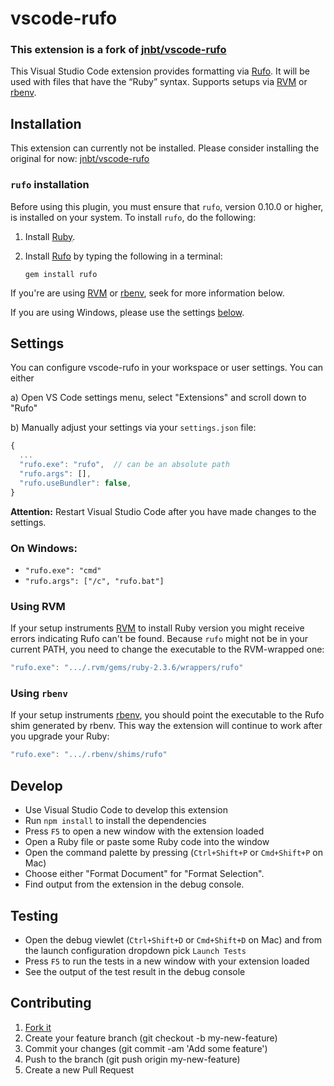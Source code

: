 # vscode-rufo

### This extension is a fork of [jnbt/vscode-rufo](https://github.com/jnbt/vscode-rufo)

This Visual Studio Code extension provides formatting via
[Rufo](https://github.com/ruby-formatter/rufo). It will be used
with files that have the “Ruby” syntax. Supports setups via [RVM](http://rvm.io)
or [rbenv](https://github.com/rbenv/rbenv).

## Installation

This extension can currently not be installed.
Please consider installing the original for now: [jnbt/vscode-rufo](https://github.com/jnbt/vscode-rufo#installation)

### `rufo` installation

Before using this plugin, you must ensure that `rufo`, version 0.10.0 or
higher, is installed on your system. To install `rufo`, do the following:

1.  Install [Ruby](https://www.ruby-lang.org/).

2.  Install [Rufo](https://github.com/ruby-formatter/rufo#installation) by typing the
    following in a terminal:

    ```shell
    gem install rufo
    ```

If you're are using [RVM](http://rvm.io) or [rbenv](https://github.com/rbenv/rbenv), seek
for more information below.

If you are using Windows, please use the settings [below](#on-windows).

## Settings

You can configure vscode-rufo in your workspace or user settings. You can either

a) Open VS Code settings menu, select "Extensions" and scroll down to "Rufo"

b) Manually adjust your settings via your `settings.json` file:

```js
{
  ...
  "rufo.exe": "rufo",  // can be an absolute path
  "rufo.args": [],
  "rufo.useBundler": false,
}
```

**Attention:** Restart Visual Studio Code after you have made changes to the settings.

### **On Windows:**

- `"rufo.exe": "cmd"`
- `"rufo.args": ["/c", "rufo.bat"]`

### Using RVM

If your setup instruments [RVM](http://rvm.io) to install Ruby version
you might receive errors indicating Rufo can't be found. Because `rufo`
might not be in your current PATH, you need to change the executable
to the RVM-wrapped one:

```js
"rufo.exe": ".../.rvm/gems/ruby-2.3.6/wrappers/rufo"
```

### Using `rbenv`

If your setup instruments [rbenv](https://github.com/rbenv/rbenv), you should
point the executable to the Rufo shim generated by rbenv. This way the extension
will continue to work after you upgrade your Ruby:

```js
"rufo.exe": ".../.rbenv/shims/rufo"
```

## Develop

- Use Visual Studio Code to develop this extension
- Run `npm install` to install the dependencies
- Press `F5` to open a new window with the extension loaded
- Open a Ruby file or paste some Ruby code into the window
- Open the command palette by pressing (`Ctrl+Shift+P` or `Cmd+Shift+P` on Mac)
- Choose either "Format Document" for "Format Selection".
- Find output from the extension in the debug console.

## Testing

- Open the debug viewlet (`Ctrl+Shift+D` or `Cmd+Shift+D` on Mac) and from the launch configuration dropdown pick `Launch Tests`
- Press `F5` to run the tests in a new window with your extension loaded
- See the output of the test result in the debug console

## Contributing

1. [Fork it](https://github.com/baerchen201/vscode-rufo/fork)
2. Create your feature branch (git checkout -b my-new-feature)
3. Commit your changes (git commit -am 'Add some feature')
4. Push to the branch (git push origin my-new-feature)
5. Create a new Pull Request

